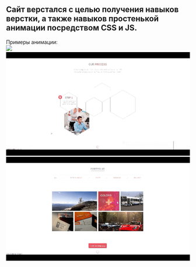## Сайт верстался с целью получения навыков верстки, а также навыков простенькой анимации посредством CSS и JS.

Примеры анимации:<br>
<img src="/Layout Template/example/main.gif">
<img src="/Layout Template/example/page.gif">
<img src="/Layout Template/example/portfolio.gif">
